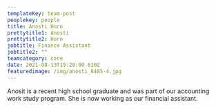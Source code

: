 ```yaml
---
templateKey: team-post
peoplekey: people
title: Anosti Horn
prettytitle1: Anosti
prettytitle2: Horn
jobtitle: Finance Assistant
jobtitle2: ""
teamcategory: core
date: 2021-08-13T19:28:00.610Z
featuredimage: /img/anosti_8485-4.jpg
---
```

Anosit is a recent high school graduate and was part of our accounting work study program.  She is now working as our financial assistant.